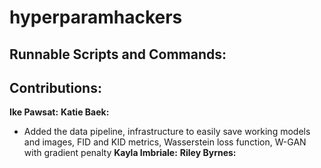# hyperparamhackers

## Runnable Scripts and Commands:

## Contributions:

**Ike Pawsat:**
**Katie Baek:**
- Added the data pipeline, infrastructure to easily save working models and images, FID and KID metrics, Wasserstein loss function, W-GAN with gradient penalty
**Kayla Imbriale:** 
**Riley Byrnes:**
